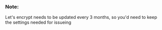 <!-- usedin: [ _legacy_docker/AddOns/Lets-encrypt-v1.md, _maestro/AddOns/Lets-encrypt-v1.md, _node/addons/lets-encrypt-v1.md, _rails/AddOns/Lets-encrypt-v1.md] -->

### Note:

Let's encrypt needs to be updated every 3 months, so you'd need to keep the settings needed for issueing




